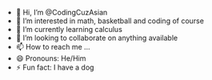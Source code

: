 - 👋 Hi, I’m @CodingCuzAsian
- 👀 I’m interested in math, basketball and coding of course
- 🌱 I’m currently learning calculus
- 💞️ I’m looking to collaborate on anything available
- 📫 How to reach me ...
- 😄 Pronouns: He/Him
- ⚡ Fun fact: I have a dog

<!---
CodingCuzAsian/CodingCuzAsian is a ✨ special ✨ repository because its `README.md` (this file) appears on your GitHub profile.
You can click the Preview link to take a look at your changes.
--->
